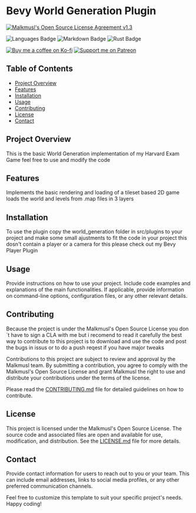 # Bevy World Generation Plugin

[![Malkmusl's Open Source License Agreement v1.3](https://img.shields.io/badge/License-Malkmusl's%20Open%20Source%20License%20Agreement%20v1.3-brightgreen.svg?style=for-the-badge)](LICENSE.md)

![Languages Badge](https://img.shields.io/badge/Languages-818080?style=for-the-badge)   ![Markdown Badge](https://img.shields.io/badge/Markdown-1E395B?style=for-the-badge&logo=markdown&logoColor=white)  ![Rust Badge](https://img.shields.io/badge/Rust-000000?style=for-the-badge&logo=rust&logoColor=white)

[![Buy me a coffee on Ko-fi](https://img.shields.io/badge/Buy%20me%20a%20coffee-Ko--fi-%23FF5E5B.svg?style=for-the-badge)](https://ko-fi.com/malkmusl)  [![Support me on Patreon](https://img.shields.io/badge/Support%20me%20on-Patreon-orange.svg?style=for-the-badge)](https://www.patreon.com/malkmusl)




## Table of Contents

- [Project Overview](#project-overview)
- [Features](#features)
- [Installation](#installation)
- [Usage](#usage)
- [Contributing](#contributing)
- [License](#license)
- [Contact](#contact)

## Project Overview

This is the basic World Generation implementation of my Harvard Exam Game feel free to use and modify the code

## Features

Implements the basic rendering and loading of a tileset based 2D game loads the world and levels from .map files in 3 layers

## Installation

To use the plugin copy the world_generation folder in src/plugins to your project and make some small ajustments to fit the code in your project this dosn't contain a player or a camera for this please check out my Bevy Player Plugin

## Usage

Provide instructions on how to use your project. Include code examples and explanations of the main functionalities. If applicable, provide information on command-line options, configuration files, or any other relevant details.

## Contributing

Because the project is under the Malkmusl's Open Source License you don´t have to sign a CLA with me but i recomend to read it carefully the best way to contribute to this project is to download and use the code and post the bugs in issus or to do a push reqest if you have major tweaks

Contributions to this project are subject to review and approval by the Malkmusl team. By submitting a contribution, you agree to comply with the Malkmusl's Open Source License and grant Malkmusl the right to use and distribute your contributions under the terms of the license.

Please read the [CONTRIBUTING.md](CONTRIBUTING.md) file for detailed guidelines on how to contribute.

## License

This project is licensed under the Malkmusl's Open Source License. The source code and associated files are open and available for use, modification, and distribution. See the [LICENSE.md](LICENSE.md) file for more details.

## Contact

Provide contact information for users to reach out to you or your team. This can include email addresses, links to social media profiles, or any other preferred communication channels.

Feel free to customize this template to suit your specific project's needs. Happy coding!

